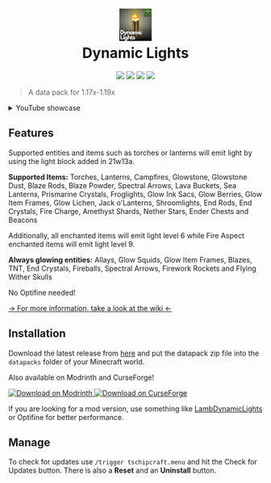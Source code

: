 <h1 align="center">
  <img src="/pack.png" width="64" height="64"><br/>
  Dynamic Lights
</h1>
<p align="center">
  <a href="https://github.com/Tschipcraft/dynamiclights/stargazers"><img src="https://img.shields.io/github/stars/Tschipcraft/dynamiclights?colorA=0c0906&colorB=fbc703&style=for-the-badge"></a>
  <a href="https://www.curseforge.com/minecraft/texture-packs/tschipcrafts-dynamic-lights"><img src="https://cf.way2muchnoise.eu/full_831385_downloads.svg?badge_style=for_the_badge"></a>
  <a href="https://modrinth.com/datapack/dynamic-lights"><img src="https://img.shields.io/modrinth/dt/dynamic-lights?label=Modrinth&colorA=0c0906&colorB=fbc703&style=for-the-badge&logo=modrinth"></a>
  <a href="https://github.com/Tschipcraft/dynamiclights/releases/latest"><img src="https://img.shields.io/github/downloads/Tschipcraft/dynamiclights/total?logo=github&colorA=0c0906&colorB=fbc703&style=for-the-badge"></a>
</p>

> A data pack for 1.17x-1.19x

<details>
<summary>YouTube showcase</summary>
<a href="http://www.youtube.com/watch?v=bzmqpgfQ7jo">
<img alt="Dynamic Lights thumbnail" width=50% src="https://tschipcraft.ddns.net/mod_resources/youtube_preview.php?id=bzmqpgfQ7jo" title="Watch on YouTube">
</a>
</details>

## Features

Supported entities and items such as torches or lanterns will emit light by using the light block added in 21w13a.

**Supported Items:** Torches, Lanterns, Campfires, Glowstone, Glowstone Dust, Blaze Rods, Blaze Powder, Spectral Arrows, Lava Buckets, Sea Lanterns, Prismarine Crystals, Froglights, Glow Ink Sacs, Glow Berries, Glow Item Frames, Glow Lichen, Jack o'Lanterns, Shroomlights, End Rods, End Crystals, Fire Charge, Amethyst Shards, Nether Stars, Ender Chests and Beacons

Additionally, all enchanted items will emit light level 6 while Fire Aspect enchanted items will emit light level 9.

**Always glowing entities:** Allays, Glow Squids, Glow Item Frames, Blazes, TNT, End Crystals, Fireballs, Spectral Arrows, Firework Rockets and Flying Wither Skulls

No Optifine needed!

[-> For more information, take a look at the wiki <-](https://github.com/Tschipcraft/dynamiclights/wiki)


## Installation

Download the latest release from [here](https://github.com/Tschipcraft/dynamiclights/releases/latest) and put the datapack zip file into the `datapacks` folder of your Minecraft world.

Also available on Modrinth and CurseForge!

<a href="https://modrinth.com/datapack/dynamic-lights">
<picture>
  <source media="(prefers-color-scheme: dark)" srcset="https://raw.githubusercontent.com/modrinth/art/main/Branding/Badge/badge-dark.svg">
  <source media="(prefers-color-scheme: light)" srcset="https://raw.githubusercontent.com/modrinth/art/main/Branding/Badge/badge-light.svg">
  <img alt="Download on Modrinth" src="https://raw.githubusercontent.com/modrinth/art/main/Branding/Badge/badge-dark.svg">
</picture>
</a>
<a href="https://www.curseforge.com/minecraft/texture-packs/tschipcrafts-dynamic-lights">
<img alt="Download on CurseForge" src="https://i.imgur.com/zcIcoGb.png">
</a>

If you are looking for a mod version, use something like [LambDynamicLights](https://modrinth.com/mod/lambdynamiclights) or Optifine for better performance.


## Manage

To check for updates use `/trigger tschipcraft.menu` and hit the Check for Updates button. There is also a **Reset** and an **Uninstall** button.
